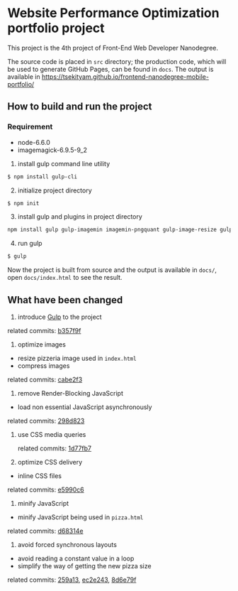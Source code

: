 # Website Performance Optimization portfolio project

This project is the 4th project of Front-End Web Developer Nanodegree.

The source code is placed in `src` directory; the production code, which will be used to generate GitHub Pages, can be found in `docs`. The output is available in https://tsekityam.github.io/frontend-nanodegree-mobile-portfolio/

## How to build and run the project

### Requirement
* node-6.6.0
* imagemagick-6.9.5-9_2

1. install gulp command line utility
```sh
$ npm install gulp-cli
```

2. initialize project directory
``` sh
$ npm init
```

3. install gulp and plugins in project directory
``` sh
npm install gulp gulp-imagemin imagemin-pngquant gulp-image-resize gulp-rename gulp-uglify
```

4. run gulp
``` sh
$ gulp
```
Now the project is built from source and the output is available in `docs/`, open `docs/index.html` to see the result.

## What have been changed

1. introduce [Gulp](http://gulpjs.com) to the project

 related commits: [b357f9f](https://github.com/tsekityam/frontend-nanodegree-mobile-portfolio/commit/b357f9f99ba0828431353d6ea8008993d47eab96)

1. optimize images
  * resize pizzeria image used in `index.html`
  * compress images

   related commits: [cabe2f3](https://github.com/tsekityam/frontend-nanodegree-mobile-portfolio/commit/cabe2f3b929987f4236ee23f95cb2e7d7f2307c7)

1. remove Render-Blocking JavaScript
  * load non essential JavaScript asynchronously

   related commits: [298d823](https://github.com/tsekityam/frontend-nanodegree-mobile-portfolio/commit/298d823a72e84cc60a6a84d094e110e0bbeb43f4)

1. use CSS media queries

    related commits: [1d77fb7](https://github.com/tsekityam/frontend-nanodegree-mobile-portfolio/commit/1d77fb72e4073515a59fc7a3c3955087e26e71f2)

1. optimize CSS delivery
  * inline CSS files

  related commits:  [e5990c6](https://github.com/tsekityam/frontend-nanodegree-mobile-portfolio/commit/e5990c68e396f359e4577d4e0a07c096f21fe154)

1. minify JavaScript
  * minify JavaScript being used in `pizza.html`

  related commits: [d68314e](https://github.com/tsekityam/frontend-nanodegree-mobile-portfolio/commit/d68314e4c9871a3a2cac58a679f709c388e04aab)

1. avoid forced synchronous layouts
  * avoid reading a constant value in a loop
  * simplify the way of getting the new pizza size

  related commits:
   [259a13](https://github.com/tsekityam/frontend-nanodegree-mobile-portfolio/commit/259a13054cbf2de17132287b305be703bb945577),  [ec2e243](https://github.com/tsekityam/frontend-nanodegree-mobile-portfolio/commit/ec2e243546faf5ebb6be7095b343b43e2c491635),  [8d6e79f](https://github.com/tsekityam/frontend-nanodegree-mobile-portfolio/commit/8d6e79f4333c87a334447aad645b18e0800fa26e)
